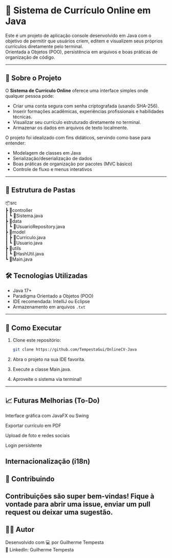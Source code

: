 # 🧾 Sistema de Currículo Online em Java

Este é um projeto de aplicação console desenvolvido em Java com o objetivo de permitir que usuários criem, editem e visualizem seus próprios currículos diretamente pelo terminal.    
Orientada a Objetos (POO), persistência em arquivos e boas práticas de organização de código.    

---

## 📌 Sobre o Projeto

O **Sistema de Currículo Online** oferece uma interface simples onde qualquer pessoa pode:  

- Criar uma conta segura com senha criptografada (usando SHA-256).  
- Inserir formações acadêmicas, experiências profissionais e habilidades técnicas.  
- Visualizar seu currículo estruturado diretamente no terminal.  
- Armazenar os dados em arquivos de texto localmente.  

O projeto foi idealizado com fins didáticos, servindo como base para entender:  
- Modelagem de classes em Java  
- Serialização/deserialização de dados  
- Boas práticas de organização por pacotes (MVC básico)  
- Controle de fluxo e menus interativos  

---

## 📂 Estrutura de Pastas  

📦src     
┣ 📂controller   
  ┃ ┗ 📜Sistema.java   
┣ 📂data   
  ┃ ┗ 📜UsuarioRepository.java   
┣ 📂model   
  ┃ ┣ 📜Curriculo.java    
  ┃ ┗ 📜Usuario.java   
┣ 📂utils   
  ┃ ┗ 📜HashUtil.java   
  ┗ 📜Main.java  

  ## 🛠️ Tecnologias Utilizadas  

- Java 17+  
- Paradigma Orientado a Objetos (POO)  
- IDE recomendada: IntelliJ ou Eclipse  
- Armazenamento em arquivos `.txt`  

---

## 🚀 Como Executar  

1. Clone este repositório:  
   ```bash
   git clone https://github.com/TempestaGui/OnlineCV-Java
   ````

2. Abra o projeto na sua IDE favorita.  
3. Execute a classe Main.java.  
4. Aproveite o sistema via terminal!
---

## 📈 Futuras Melhorias (To-Do)  

Interface gráfica com JavaFX ou Swing  

Exportar currículo em PDF  

Upload de foto e redes sociais  

Login persistente  

Internacionalização (i18n)  
---
## 🤝 Contribuindo
Contribuições são super bem-vindas! Fique à vontade para abrir uma issue, enviar um pull request ou deixar uma sugestão.  
---
## 🧑‍💻 Autor
Desenvolvido com 💻 por Guilherme Tempesta  
🔗 LinkedIn: Guilherme Tempesta  

